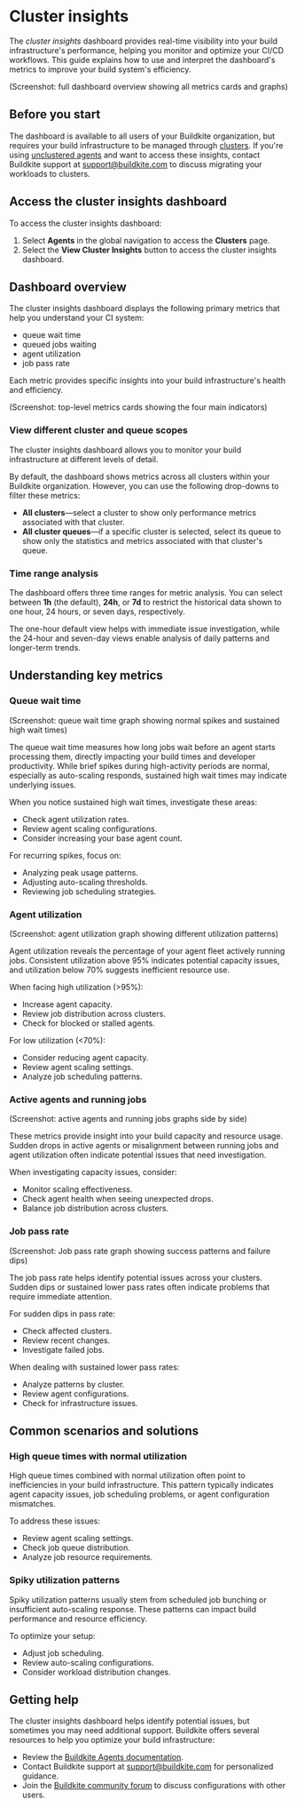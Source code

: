 # Cluster insights

The _cluster insights_ dashboard provides real-time visibility into your build infrastructure's performance, helping you monitor and optimize your CI/CD workflows. This guide explains how to use and interpret the dashboard's metrics to improve your build system's efficiency.

(Screenshot: full dashboard overview showing all metrics cards and graphs)

## Before you start

The dashboard is available to all users of your Buildkite organization, but requires your build infrastructure to be managed through [clusters](/docs/pipelines/clusters). If you're using [unclustered agents](/docs/agent/v3/unclustered-tokens) and want to access these insights, contact Buildkite support at support@buildkite.com to discuss migrating your workloads to clusters.

## Access the cluster insights dashboard

To access the cluster insights dashboard:

1. Select **Agents** in the global navigation to access the **Clusters** page.
1. Select the **View Cluster Insights** button to access the cluster insights dashboard.

## Dashboard overview

The cluster insights dashboard displays the following primary metrics that help you understand your CI system:

- queue wait time
- queued jobs waiting
- agent utilization
- job pass rate

Each metric provides specific insights into your build infrastructure's health and efficiency.

(Screenshot: top-level metrics cards showing the four main indicators)

### View different cluster and queue scopes

The cluster insights dashboard allows you to monitor your build infrastructure at different levels of detail.

By default, the dashboard shows metrics across all clusters within your Buildkite organization. However, you can use the following drop-downs to filter these metrics:

- **All clusters**—select a cluster to show only performance metrics associated with that cluster.
- **All cluster queues**—if a specific cluster is selected, select its queue to show only the statistics and metrics associated with that cluster's queue.

### Time range analysis

The dashboard offers three time ranges for metric analysis. You can select between **1h** (the default), **24h**, or **7d** to restrict the historical data shown to one hour, 24 hours, or seven days, respectively.

The one-hour default view helps with immediate issue investigation, while the 24-hour and seven-day views enable analysis of daily patterns and longer-term trends.

## Understanding key metrics

### Queue wait time

(Screenshot: queue wait time graph showing normal spikes and sustained high wait times)

The queue wait time measures how long jobs wait before an agent starts processing them, directly impacting your build times and developer productivity. While brief spikes during high-activity periods are normal, especially as auto-scaling responds, sustained high wait times may indicate underlying issues.

When you notice sustained high wait times, investigate these areas:

- Check agent utilization rates.
- Review agent scaling configurations.
- Consider increasing your base agent count.

For recurring spikes, focus on:

- Analyzing peak usage patterns.
- Adjusting auto-scaling thresholds.
- Reviewing job scheduling strategies.

### Agent utilization

(Screenshot: agent utilization graph showing different utilization patterns)

Agent utilization reveals the percentage of your agent fleet actively running jobs. Consistent utilization above 95% indicates potential capacity issues, and utilization below 70% suggests inefficient resource use.

When facing high utilization (>95%):

- Increase agent capacity.
- Review job distribution across clusters.
- Check for blocked or stalled agents.

For low utilization (<70%):

- Consider reducing agent capacity.
- Review agent scaling settings.
- Analyze job scheduling patterns.

### Active agents and running jobs

(Screenshot: active agents and running jobs graphs side by side)

These metrics provide insight into your build capacity and resource usage. Sudden drops in active agents or misalignment between running jobs and agent utilization often indicate potential issues that need investigation.

When investigating capacity issues, consider:

- Monitor scaling effectiveness.
- Check agent health when seeing unexpected drops.
- Balance job distribution across clusters.

### Job pass rate

(Screenshot: Job pass rate graph showing success patterns and failure dips)

The job pass rate helps identify potential issues across your clusters. Sudden dips or sustained lower pass rates often indicate problems that require immediate attention.

For sudden dips in pass rate:

- Check affected clusters.
- Review recent changes.
- Investigate failed jobs.

When dealing with sustained lower pass rates:

- Analyze patterns by cluster.
- Review agent configurations.
- Check for infrastructure issues.

## Common scenarios and solutions

### High queue times with normal utilization

High queue times combined with normal utilization often point to inefficiencies in your build infrastructure. This pattern typically indicates agent capacity issues, job scheduling problems, or agent configuration mismatches.

To address these issues:

- Review agent scaling settings.
- Check job queue distribution.
- Analyze job resource requirements.

### Spiky utilization patterns

Spiky utilization patterns usually stem from scheduled job bunching or insufficient auto-scaling response. These patterns can impact build performance and resource efficiency.

To optimize your setup:

- Adjust job scheduling.
- Review auto-scaling configurations.
- Consider workload distribution changes.

## Getting help

The cluster insights dashboard helps identify potential issues, but sometimes you may need additional support. Buildkite offers several resources to help you optimize your build infrastructure:

- Review the [Buildkite Agents documentation](/docs/agent/v3).
- Contact Buildkite support at support@buildkite.com for personalized guidance.
- Join the [Buildkite community forum](https://forum.buildkite.community/) to discuss configurations with other users.
